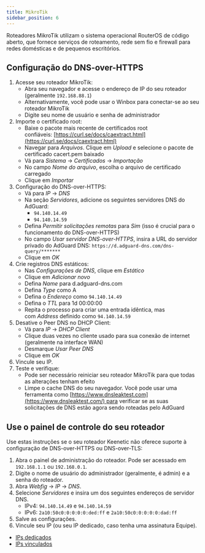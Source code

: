 ```yaml
---
title: MikroTik
sidebar_position: 6
---
```


Roteadores MikroTik utilizam o sistema operacional RouterOS de código aberto, que fornece serviços de roteamento, rede sem fio e firewall para redes domésticas e de pequenos escritórios.

## Configuração do DNS-over-HTTPS

1. Acesse seu roteador MikroTik:
   - Abra seu navegador e acesse o endereço de IP do seu roteador (geralmente `192.168.88.1`)
   - Alternativamente, você pode usar o Winbox para conectar-se ao seu roteador MikroTik
   - Digite seu nome de usuário e senha de administrador
2. Importe o certificado root:
   - Baixe o pacote mais recente de certificados root confiáveis: [https://curl.se/docs/caextract.html](https://curl.se/docs/caextract.html)
   - Navegar para _Arquivos_. Clique em _Upload_ e selecione o pacote de certificado cacert.pem baixado
   - Vá para _Sistema_ → _Certificados_ → _Importação_
   - No campo _Nome do arquivo_, escolha o arquivo de certificado carregado
   - Clique em _Importar_
3. Configuração do DNS-over-HTTPS:
   - Vá para _IP_ → _DNS_
   - Na seção _Servidores_, adicione os seguintes servidores DNS do AdGuard:
     - `94.140.14.49`
     - `94.140.14.59`
   - Defina _Permitir solicitações remotas_ para _Sim_ (isso é crucial para o funcionamento do DNS-over-HTTPS)
   - No campo _Usar servidor DNS-over-HTTPS_, insira a URL do servidor privado do AdGuard DNS: `https://d.adguard-dns.com/dns-query/*******`
   - Clique em _OK_
4. Crie registros DNS estáticos:
   - Nas _Configurações de DNS_, clique em _Estático_
   - Clique em _Adicionar novo_
   - Defina _Name_ para d.adguard-dns.com
   - Defina _Type_ como A
   - Defina o _Endereço_ como `94.140.14.49`
   - Defina o _TTL_ para 1d 00:00:00
   - Repita o processo para criar uma entrada idêntica, mas com _Address_ definido como `94.140.14.59`
5. Desative o Peer DNS no DHCP Client:
   - Vá para _IP_ → _DHCP Client_
   - Clique duas vezes no cliente usado para sua conexão de internet (geralmente na interface WAN)
   - Desmarque _Usar Peer DNS_
   - Clique em _OK_
6. Vincule seu IP.
7. Teste e verifique:
   - Pode ser necessário reiniciar seu roteador MikroTik para que todas as alterações tenham efeito
   - Limpe o cache DNS do seu navegador. Você pode usar uma ferramenta como [https://www.dnsleaktest.com](https://www.dnsleaktest.com/) para verificar se as suas solicitações de DNS estão agora sendo roteadas pelo AdGuard

## Use o painel de controle do seu roteador

Use estas instruções se o seu roteador Keenetic não oferece suporte à configuração de DNS-over-HTTPS ou DNS-over-TLS:

1. Abra o painel de administração do roteador. Pode ser acessado em `192.168.1.1` ou `192.168.0.1`.
2. Digite o nome de usuário do administrador (geralmente, é admin) e a senha do roteador.
3. Abra _Webfig_ → _IP_ → _DNS_.
4. Selecione _Servidores_ e insira um dos seguintes endereços de servidor DNS.
   - IPv4: `94.140.14.49` e `94.140.14.59`
   - IPv6: `2a10:50c0:0:0:0:0:ded:ff` e `2a10:50c0:0:0:0:0:dad:ff`
5. Salve as configurações.
6. Vincule seu IP (ou seu IP dedicado, caso tenha uma assinatura Equipe).

- [IPs dedicados](/private-dns/connect-devices/other-options/dedicated-ip.md)
- [IPs vinculados](/private-dns/connect-devices/other-options/linked-ip.md)
